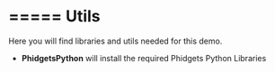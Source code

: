 =====
Utils
=====

Here you will find libraries and utils needed for this demo.

* **PhidgetsPython** will install the required Phidgets Python Libraries 
